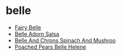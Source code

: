 # belle

 * [Fairy Belle](../../index/f/fairy-belle-200506.json)
 * [Belle Adorn Salsa](../../index/b/belle-adorn-salsa.json)
 * [Belle And Chrons Spinach And Mushroo](../../index/b/belle-and-chrons-spinach-and-mushroo.json)
 * [Poached Pears Belle Helene](../../index/p/poached-pears-belle-helene.json)
